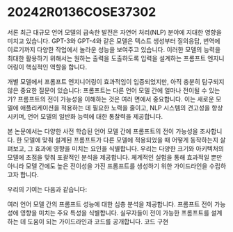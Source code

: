 # 20242R0136COSE37302
서론
최근 대규모 언어 모델의 급속한 발전은 자연어 처리(NLP) 분야에 지대한 영향을 미치고 있습니다. GPT-3와 GPT-4와 같은 모델은 텍스트 생성부터 질의응답, 번역에 이르기까지 다양한 작업에서 놀라운 성능을 보여주고 있습니다. 이러한 모델의 능력을 최대한 활용하기 위해서는 원하는 출력을 도출하도록 입력을 설계하는 프롬프트 엔지니어링이 핵심적인 역할을 합니다.

개별 모델에서 프롬프트 엔지니어링이 효과적임이 입증되었지만, 아직 충분히 탐구되지 않은 중요한 질문이 있습니다: 프롬프트는 다른 언어 모델 간에 얼마나 전이될 수 있는가? 프롬프트의 전이 가능성을 이해하는 것은 여러 면에서 중요합니다. 이는 새로운 모델에 애플리케이션을 적용하는 데 필요한 노력을 줄이고, NLP 시스템의 견고성을 향상시키며, 언어 모델의 일반화 능력에 대한 통찰력을 제공합니다.

본 논문에서는 다양한 사전 학습된 언어 모델 간에 프롬프트의 전이 가능성을 조사합니다. 한 모델에 맞춰 설계된 프롬프트가 다른 모델에 적용되었을 때 어떻게 동작하는지 살펴보고, 그 효과에 영향을 미치는 요인을 식별합니다. 우리는 다양한 크기와 아키텍처의 모델에 초점을 맞춰 포괄적인 분석을 제공합니다. 체계적인 실험을 통해 효과적일 뿐만 아니라 모델 간에도 높은 전이성을 가진 프롬프트를 생성하기 위한 가이드라인을 수립하고자 합니다.

우리의 기여는 다음과 같습니다:

여러 언어 모델 간의 프롬프트 성능에 대한 심층 분석을 제공합니다.
프롬프트 전이 가능성에 영향을 미치는 주요 특성을 식별합니다.
실무자들이 전이 가능한 프롬프트를 설계하는 데 도움이 되는 가이드라인과 코드를 공개합니다.
코드 구현
